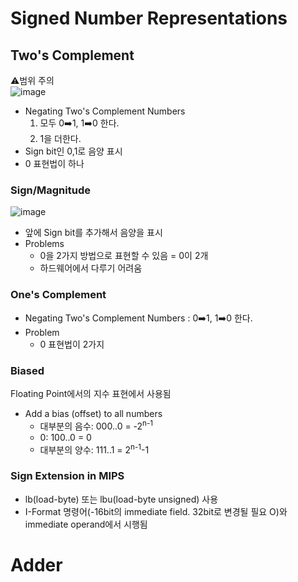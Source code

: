 # Signed Number Representations
## Two's Complement
⚠️범위 주의<br/>
![image](https://user-images.githubusercontent.com/56028436/137634286-b2d5f13d-469f-4611-a478-d188d25bd39b.png)

- Negating Two's Complement Numbers
  1. 모두 0➡️1, 1➡️0 한다.
  2. 1을 더한다. 
- Sign bit인 0,1로 음양 표시
- 0 표현법이 하나

### Sign/Magnitude
![image](https://user-images.githubusercontent.com/56028436/137634001-ef437f20-da08-4182-87f8-89155714ead3.png)

- 앞에 Sign bit를 추가해서 음양을 표시
- Problems
  - 0을 2가지 방법으로 표현할 수 있음 = 0이 2개
  - 하드웨어에서 다루기 어려움


### One's Complement
- Negating Two's Complement Numbers :  0➡️1, 1➡️0 한다.
- Problem
  - 0 표현법이 2가지

### Biased
Floating Point에서의 지수 표현에서 사용됨

- Add a bias (offset) to all numbers
  - 대부분의 음수: 000..0 = -2<sup>n-1</sup>
  - 0: 100..0 = 0
  - 대부분의 양수: 111..1 = 2<sup>n-1</sup>-1

### Sign Extension in MIPS
- lb(load-byte) 또는 lbu(load-byte unsigned) 사용
- I-Format 명령어(-16bit의 immediate field. 32bit로 변경될 필요 O)와 immediate operand에서 시행됨

# Adder
